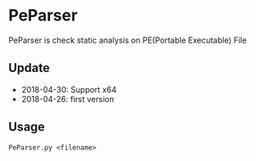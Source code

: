 # PeParser
PeParser is check static analysis on PE(Portable Executable) File


## Update
* 2018-04-30: Support x64
* 2018-04-26: first version


## Usage
`
PeParser.py <filename>
`




